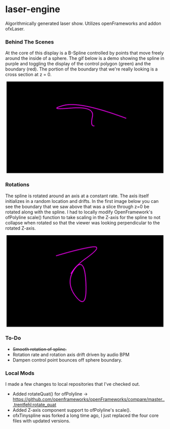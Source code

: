 # laser-engine
Algorithmically generated laser show. Utilizes openFrameworks and addon ofxLaser.

### Behind The Scenes
At the core of this display is a B-Spline controlled by points that move freely around the
inside of a sphere. The gif below is a demo showing the spline in purple and toggling the display of the control polygon (green) and the boundary (red). The portion of the boundary that we're really looking is a cross section at z = 0. 

<p align="center">
<img src="/media/spline_details.gif" width="496" height="289">
</p>

### Rotations
The spline is rotated around an axis at a constant rate. The axis itself initializes in a random location and drifts. In
the first image below you can see the boundary that we saw above that was a slice through z=0 be rotated along with the
spline. I had to locally modify OpenFramework's ofPolyline scale() function to take scaling in the Z-axis for the spline
to not collapse when rotated so that the viewer was looking perpendicular to the rotated Z-axis.

<p align="center">
<img src="/media/rotation.gif" width="496" height="289">
</p>

### To-Do
- ~~Smooth rotation of spline.~~
- Rotation rate and rotation axis drift driven by audio BPM
- Dampen control point bounces off sphere boundary.

### Local Mods
I made a few changes to local repositories that I've checked out.
- Added rotateQuat() for ofPolyline -> https://github.com/openframeworks/openFrameworks/compare/master...trentfehl:rotate_quat
- Added Z-axis component support to ofPolyline's scale().
- ofxTinyspline was forked a long time ago, I just replaced the four core files with updated versions.
